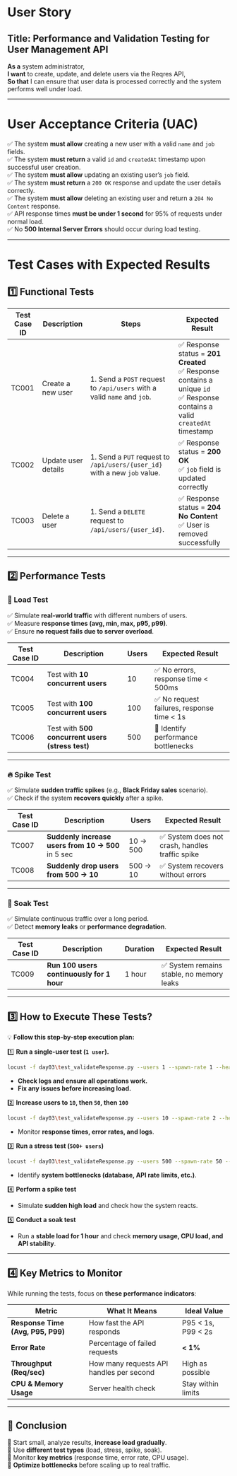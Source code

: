 
# **User Story**  
## **Title:** Performance and Validation Testing for User Management API  

**As a** system administrator,  
**I want** to create, update, and delete users via the Reqres API,  
**So that** I can ensure that user data is processed correctly and the system performs well under load.  

---  

# **User Acceptance Criteria (UAC)**  

✅ The system **must allow** creating a new user with a valid `name` and `job` fields.  
✅ The system **must return** a valid `id` and `createdAt` timestamp upon successful user creation.  
✅ The system **must allow** updating an existing user’s `job` field.  
✅ The system **must return** a `200 OK` response and update the user details correctly.  
✅ The system **must allow** deleting an existing user and return a `204 No Content` response.  
✅ API response times **must be under 1 second** for 95% of requests under normal load.  
✅ No **500 Internal Server Errors** should occur during load testing.  

---  

# **Test Cases with Expected Results**  

## **1️⃣ Functional Tests**  

| **Test Case ID** | **Description** | **Steps** | **Expected Result** |
|-----------------|----------------|-----------|---------------------|
| TC001 | Create a new user | 1. Send a `POST` request to `/api/users` with a valid `name` and `job`. | ✅ Response status = **201 Created** <br> ✅ Response contains a unique `id` <br> ✅ Response contains a valid `createdAt` timestamp |
| TC002 | Update user details | 1. Send a `PUT` request to `/api/users/{user_id}` with a new `job` value. | ✅ Response status = **200 OK** <br> ✅ `job` field is updated correctly |
| TC003 | Delete a user | 1. Send a `DELETE` request to `/api/users/{user_id}`. | ✅ Response status = **204 No Content** <br> ✅ User is removed successfully |

---  

## **2️⃣ Performance Tests**  

### **🚀 Load Test**  
✅ Simulate **real-world traffic** with different numbers of users.  
✅ Measure **response times (avg, min, max, p95, p99)**.  
✅ Ensure **no request fails due to server overload**.  

| **Test Case ID** | **Description** | **Users** | **Expected Result** |
|-----------------|----------------|------------|---------------------|
| TC004 | Test with **10 concurrent users** | 10 | ✅ No errors, response time < 500ms |
| TC005 | Test with **100 concurrent users** | 100 | ✅ No request failures, response time < 1s |
| TC006 | Test with **500 concurrent users (stress test)** | 500 | 🚨 Identify performance bottlenecks |

---  

### **🔥 Spike Test**  
✅ Simulate **sudden traffic spikes** (e.g., **Black Friday sales** scenario).  
✅ Check if the system **recovers quickly** after a spike.  

| **Test Case ID** | **Description** | **Users** | **Expected Result** |
|-----------------|----------------|------------|---------------------|
| TC007 | **Suddenly increase users from 10 → 500** in 5 sec | 10 → 500 | ✅ System does not crash, handles traffic spike |
| TC008 | **Suddenly drop users from 500 → 10** | 500 → 10 | ✅ System recovers without errors |

---  

### **🌊 Soak Test**  
✅ Simulate continuous traffic over a long period.  
✅ Detect **memory leaks** or **performance degradation**.  

| **Test Case ID** | **Description** | **Duration** | **Expected Result** |
|-----------------|----------------|-------------|---------------------|
| TC009 | **Run 100 users continuously for 1 hour** | 1 hour | ✅ System remains stable, no memory leaks |

---  

## **3️⃣ How to Execute These Tests?**  
💡 **Follow this step-by-step execution plan:**  

1️⃣ **Run a single-user test (`1 user`).**  
   ```sh
   locust -f day03\test_validateResponse.py --users 1 --spawn-rate 1 --headless
   ```  
   - **Check logs and ensure all operations work.**  
   - **Fix any issues before increasing load.**  

2️⃣ **Increase users to `10`, then `50`, then `100`**  
   ```sh
   locust -f day03\test_validateResponse.py --users 10 --spawn-rate 2 --headless
   ```  
   - Monitor **response times, error rates, and logs**.  

3️⃣ **Run a stress test (`500+ users`)**  
   ```sh
   locust -f day03\test_validateResponse.py --users 500 --spawn-rate 50 --headless
   ```  
   - Identify **system bottlenecks (database, API rate limits, etc.)**.  

4️⃣ **Perform a spike test**  
   - Simulate **sudden high load** and check how the system reacts.  

5️⃣ **Conduct a soak test**  
   - Run a **stable load for 1 hour** and check **memory usage, CPU load, and API stability**.  

---  

## **4️⃣ Key Metrics to Monitor**  
While running the tests, focus on **these performance indicators**:  

| **Metric** | **What It Means** | **Ideal Value** |
|------------|------------------|----------------|
| **Response Time (Avg, P95, P99)** | How fast the API responds | P95 < 1s, P99 < 2s |
| **Error Rate** | Percentage of failed requests | **< 1%** |
| **Throughput (Req/sec)** | How many requests API handles per second | High as possible |
| **CPU & Memory Usage** | Server health check | Stay within limits |

---  

## **🎯 Conclusion**  
🔹 Start small, analyze results, **increase load gradually**.  
🔹 Use **different test types** (load, stress, spike, soak).  
🔹 Monitor **key metrics** (response time, error rate, CPU usage).  
🔹 **Optimize bottlenecks** before scaling up to real traffic.  

